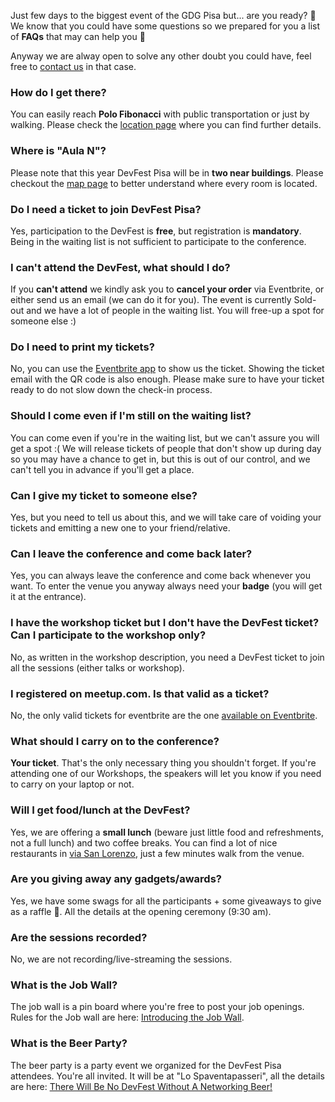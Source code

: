 Just few days to the biggest event of the GDG Pisa but... are you ready? 🤔 We know that you could have some questions so we prepared for you a list of **FAQs** that may can help you 💪

 Anyway we are alway open to solve any other doubt you could have, feel free to [contact us](mailto:pisagdg+devfest@gmail.com) in that case.

### How do I get there?

You can easily reach **Polo Fibonacci** with public transportation or just by walking. Please check the [location page](/location) where you can find further details.

### Where is "Aula N"?

Please note that this year DevFest Pisa will be in **two near buildings**. Please checkout the [map page](/map) to better understand where every room is located.

### Do I need a ticket to join DevFest Pisa?

Yes, participation to the DevFest is **free**, but registration is **mandatory**. Being in the waiting list is not sufficient to participate to the conference.

### I can't attend the DevFest, what should I do?

If you **can't attend** we kindly ask you to **cancel your order** via Eventbrite, or either send us an email (we can do it for you). The event is currently Sold-out and we have a lot of people in the waiting list. You will free-up a spot for someone else :)

### Do I need to print my tickets?

No, you can use the [Eventbrite app](https://play.google.com/store/apps/details?id=com.eventbrite.attendee) to show us the ticket. Showing the ticket email with the QR code is also enough. Please make sure to have your ticket ready to do not slow down the check-in process.

### Should I come even if I'm still on the waiting list?

You can come even if you're in the waiting list, but we can't assure you will get a spot :( We will release tickets of people that don't show up during day so you may have a chance to get in, but this is out of our control, and we can't tell you in advance if you'll get a place.

### Can I give my ticket to someone else?

Yes, but you need to tell us about this, and we will take care of voiding your tickets and emitting a new one to your friend/relative.

### Can I leave the conference and come back later?

Yes, you can always leave the conference and come back whenever you want. To enter the venue you anyway always need your **badge** (you will get it at the entrance).

### I have the workshop ticket but I don't have the DevFest ticket? Can I participate to the workshop only?

No, as written in the workshop description, you need a DevFest ticket to join all the sessions (either talks or workshop).

### I registered on meetup.com. Is that valid as a ticket?

No, the only valid tickets for eventbrite are the one [available on Eventbrite](http://bit.ly/dfpi19-tickets).

### What should I carry on to the conference?

**Your ticket**. That's the only necessary thing you shouldn't forget. If you're attending one of our Workshops, the speakers will let you know if you need to carry on your laptop or not. 

### Will I get food/lunch at the DevFest?

Yes, we are offering a **small lunch** (beware just little food and refreshments, not a full lunch) and two coffee breaks. You can find a lot of nice restaurants in [via San Lorenzo](https://goo.gl/maps/Ck5a5kBA1EF2), just a few minutes walk from the venue.

### Are you giving away any gadgets/awards?

Yes, we have some swags for all the participants + some giveaways to give as a raffle 🎁. All the details at the opening ceremony (9:30 am).

### Are the sessions recorded?

No, we are not recording/live-streaming the sessions.

### What is the Job Wall?   
The job wall is a pin board where you're free to post your job openings. Rules for the Job wall are here: [Introducing the Job Wall](/blog/posts/introducing-the-job-wall/).   

### What is the Beer Party?    
The beer party is a party event we organized for the DevFest Pisa attendees. You're all invited. It will be at "Lo Spaventapasseri", all the details are here: [There Will Be No DevFest Without A Networking Beer!](http://2019.devfest.gdgpisa.it/blog/posts/there-will-be-no-devfest-without-networking-beer/)

